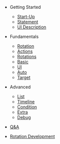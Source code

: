 - Getting Started
  - [Start-Up](start_up.md)
  - [Statement](statement.md)
  - [UI Description](ui_description.md)
- Fundamentals
  - [Rotation](rotation.md)
  - [Actions](actions.md)
  - [Rotations](rotations.md)
  - [Basic](basic.md)
  - [UI](ui.md)
  - [Auto](auto.md)
  - [Target](target.md)
- Advanced
  - [List](list.md)
  - [Timeline](timeline.md)
  - [Condition](condition.md)
  - [Extra](extra.md)
  - [Debug](debug.md)

- [Q&A](q_a.md)
- [Rotation Development](RotationDev)
